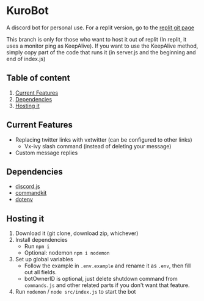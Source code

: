 # KuroBot
A discord bot for personal use. For a replit version, go to the [replit git page](https://github.com/Nazunawa/KuroBot)

This branch is only for those who want to host it out of replit (In replit, it uses a monitor ping as KeepAlive). If you want to use the KeepAlive method, simply copy part of the code that runs it (in server.js and the beginning and end of index.js)

## Table of content
1. [Current Features](#current-features)
2. [Dependencies](#dependencies)
3. [Hosting it](#hosting-it)
## Current Features
- Replacing twitter links with vxtwitter (can be configured to other links)
    - Vx-ivy slash command (instead of deleting your message)
- Custom message replies

## Dependencies
- [discord.js](https://discord.js.org/)
- [commandkit](https://commandkit.js.org/)
- [dotenv](https://www.dotenv.org/)


## Hosting it
1. Download it (git clone, download zip, whichever)
2. Install dependencies
    - Run ```npm i```
    - Optional: nodemon ```npm i nodemon```
3. Set up global variables
    - Follow  the example in `.env.example` and rename it as `.env`, then fill out all fields.
    - botOwnerID is optional, just delete shutdown command from `commands.js` and other  related parts if you don't want that feature.
4. Run `nodemon` / `node src/index.js` to start the bot